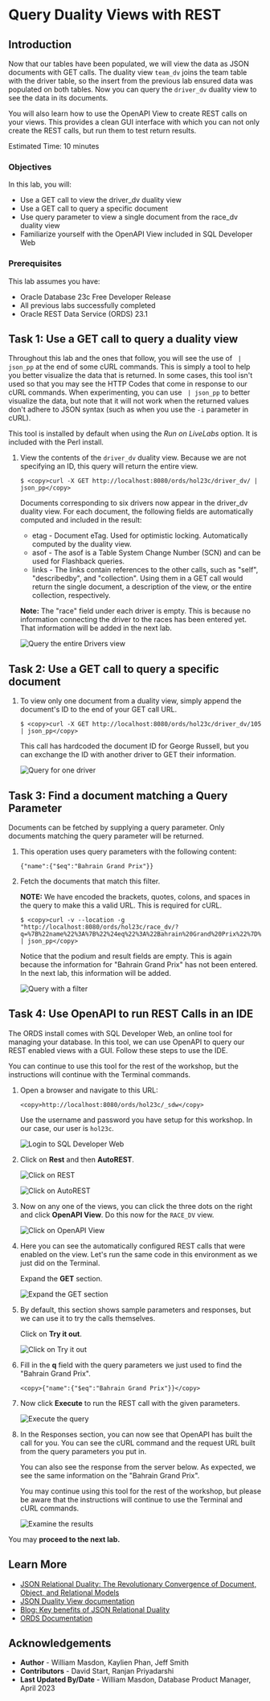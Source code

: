 # Query Duality Views with REST

## Introduction

Now that our tables have been populated, we will view the data as JSON documents with GET calls. The duality view `team_dv` joins the team table with the driver table, so the insert from the previous lab ensured data was populated on both tables. Now you can query the `driver_dv` duality view to see the data in its documents.

You will also learn how to use the OpenAPI View to create REST calls on your views. This provides a clean GUI interface with which you can not only create the REST calls, but run them to test return results. 

Estimated Time: 10 minutes


### Objectives

In this lab, you will:

- Use a GET call to view the driver_dv duality view
- Use a GET call to query a specific document
- Use query parameter to view a single document from the race_dv duality view
- Familiarize yourself with the OpenAPI View included in SQL Developer Web

### Prerequisites

This lab assumes you have:
- Oracle Database 23c Free Developer Release
- All previous labs successfully completed
- Oracle REST Data Service (ORDS) 23.1


## Task 1: Use a GET call to query a duality view


Throughout this lab and the ones that follow, you will see the use of ` | json_pp` at the end of some cURL commands. This is simply a tool to help you better visualize the data that is returned. In some cases, this tool isn't used so that you may see the HTTP Codes that come in response to our cURL commands. When experimenting, you can use ` | json_pp` to better visualize the data, but note that it will not work when the returned values don't adhere to JSON syntax (such as when you use the `-i` parameter in cURL). 

This tool is installed by default when using the _Run on LiveLabs_ option. It is included with the Perl install. 

1. View the contents of the `driver_dv` duality view. Because we are not specifying an ID, this query will return the entire view. 

    ```
    $ <copy>curl -X GET http://localhost:8080/ords/hol23c/driver_dv/ | json_pp</copy>
    ```

    Documents corresponding to six drivers now appear in the driver_dv duality view. For each document, the following fields are automatically computed and included in the result: 
    - etag - Document eTag. Used for optimistic locking. Automatically computed by the duality view.
    - asof - The asof is a Table System Change Number (SCN) and can be used for Flashback queries. 
    - links - The links contain references to the other calls, such as "self", "describedby", and "collection". Using them in a GET call would return the single document, a description of the view, or the entire collection, respectively.  

    **Note:** The "race" field under each driver is empty. This is because no information connecting the driver to the races has been entered yet. That information will be added in the next lab. 

    ![Query the entire Drivers view](./images/get_drivers.png)

## Task 2: Use a GET call to query a specific document

1. To view only one document from a duality view, simply append the document's ID to the end of your GET call URL. 

    ```
    $ <copy>curl -X GET http://localhost:8080/ords/hol23c/driver_dv/105 | json_pp</copy>
    ```

    This call has hardcoded the document ID for George Russell, but you can exchange the ID with another driver to GET their information. 

    ![Query for one driver](./images/get_george.png)

## Task 3: Find a document matching a Query Parameter

Documents can be fetched by supplying a query parameter. Only documents matching the query parameter will be returned. 

1. This operation uses query parameters with the following content: 

    ```
    {"name":{"$eq":"Bahrain Grand Prix"}}
    ```

2. Fetch the documents that match this filter.

    **NOTE:** We have encoded the brackets, quotes, colons, and spaces in the query to make this a valid URL. This is required for cURL. 

    ```
    $ <copy>curl -v --location -g "http://localhost:8080/ords/hol23c/race_dv/?q=%7B%22name%22%3A%7B%22%24eq%22%3A%22Bahrain%20Grand%20Prix%22%7D%7D" | json_pp</copy>
    ```

    Notice that the podium and result fields are empty. This is again because the information for "Bahrain Grand Prix" has not been entered. In the next lab, this information will be added. 

    ![Query with a filter](./images/get_bahrain.png)


## Task 4: Use OpenAPI to run REST Calls in an IDE

The ORDS install comes with SQL Developer Web, an online tool for managing your database. In this tool, we can use OpenAPI to query our REST enabled views with a GUI. Follow these steps to use the IDE. 

You can continue to use this tool for the rest of the workshop, but the instructions will continue with the Terminal commands. 

1. Open a browser and navigate to this URL:  

    ```
    <copy>http://localhost:8080/ords/hol23c/_sdw</copy>
    ```

    Use the username and password you have setup for this workshop. In our case, our user is `hol23c`. 

    ![Login to SQL Developer Web](./images/login_sdw.png)

2. Click on **Rest** and then **AutoREST**.

    ![Click on REST](./images/click_rest.png)

    ![Click on AutoREST](./images/click_autorest.png)

3. Now on any one of the views, you can click the three dots on the right and click **OpenAPI View**. Do this now for the `RACE_DV` view. 

    ![Click on OpenAPI View](./images/openAPI_view.png)

4. Here you can see the automatically configured REST calls that were enabled on the view. Let's run the same code in this environment as we just did on the Terminal. 

    Expand the **GET** section. 

    ![Expand the GET section](./images/race_openAPI.png)

5. By default, this section shows sample parameters and responses, but we can use it to try the calls themselves. 

    Click on **Try it out**. 

    ![Click on Try it out](./images/race_get.png)

6. Fill in the **q** field with the query parameters we just used to find the "Bahrain Grand Prix".

    ```
    <copy>{"name":{"$eq":"Bahrain Grand Prix"}}</copy>
    ```

7. Now click **Execute** to run the REST call with the given parameters. 

    ![Execute the query](./images/race_query.png)

8. In the Responses section, you can now see that OpenAPI has built the call for you. You can see the cURL command and the request URL built from the query parameters you put in. 

    You can also see the response from the server below. As expected, we see the same information on the "Bahrain Grand Prix".

    You may continue using this tool for the rest of the workshop, but please be aware that the instructions will continue to use the Terminal and cURL commands. 

    ![Examine the results](./images/race_result.png)

You may **proceed to the next lab.**

## Learn More

- [JSON Relational Duality: The Revolutionary Convergence of Document, Object, and Relational Models](https://blogs.oracle.com/database/post/json-relational-duality-app-dev)
- [JSON Duality View documentation](https://docs.oracle.com/en/database/oracle/oracle-database/23/jsnvu/index.html)
- [Blog: Key benefits of JSON Relational Duality](https://blogs.oracle.com/database/post/key-benefits-of-json-relational-duality-experience-it-today-using-oracle-database-23c-free-developer-release)
- [ORDS Documentation](https://docs.oracle.com/en/database/oracle/oracle-rest-data-services/23.1/)

## Acknowledgements

* **Author** - William Masdon, Kaylien Phan, Jeff Smith
* **Contributors** -  David Start, Ranjan Priyadarshi
* **Last Updated By/Date** - William Masdon, Database Product Manager, April 2023
